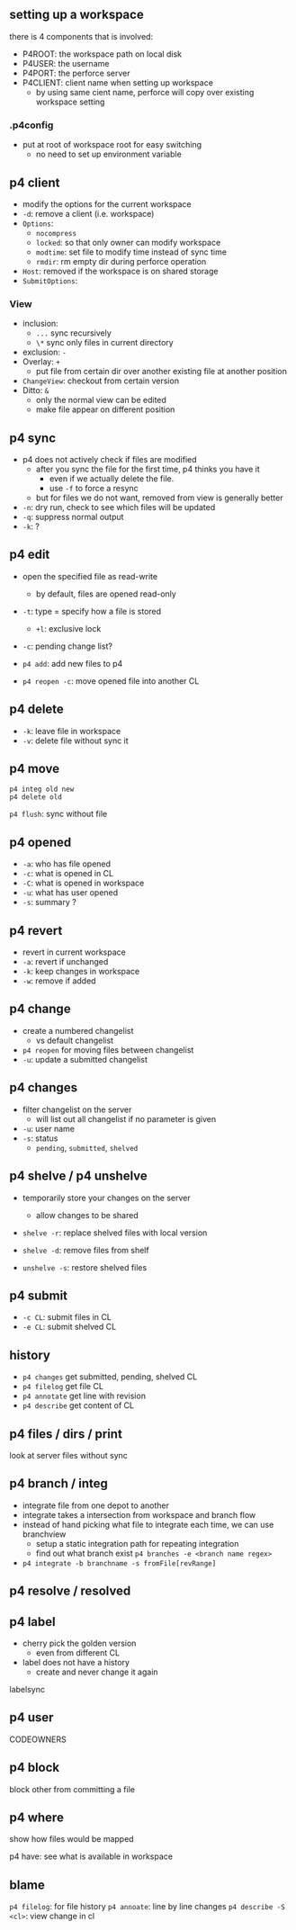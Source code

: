 ## setting up a workspace

there is 4 components that is involved:

- P4ROOT: the workspace path on local disk
- P4USER: the username
- P4PORT: the perforce server
- P4CLIENT: client name when setting up workspace
  - by using same cient name, perforce will copy over existing workspace setting

### .p4config

- put at root of workspace root for easy switching
  - no need to set up environment variable

## p4 client

- modify the options for the current workspace
- `-d`: remove a client (i.e. workspace)
- `Options`:
  - `nocompress`
  - `locked`: so that only owner can modify workspace
  - `modtime`: set file to modify time instead of sync time
  - `rmdir`: rm empty dir during perforce operation
- `Host`: removed if the workspace is on shared storage
- `SubmitOptions`:

### View

- inclusion:
  - `...` sync recursively
  - `\*` sync only files in current directory
- exclusion: `-`
- Overlay: `+`
  - put file from certain dir over another existing file at another position
- `ChangeView`: checkout from certain version
- Ditto: `&`
  - only the normal view can be edited
  - make file appear on different position

## p4 sync

- p4 does not actively check if files are modified
  - after you sync the file for the first time, p4 thinks you have it
    - even if we actually delete the file.
    - use `-f` to force a resync
  - but for files we do not want, removed from view is generally better
- `-n`: dry run, check to see which files will be updated
- `-q`: suppress normal output
- `-k`: ?

## p4 edit

- open the specified file as read-write
  - by default, files are opened read-only
- `-t`: type = specify how a file is stored
  - `+l`: exclusive lock
- `-c`: pending change list?

- `p4 add`: add new files to p4
- `p4 reopen -c`: move opened file into another CL

## p4 delete

- `-k`: leave file in workspace
- `-v`: delete file without sync it

## p4 move

```
p4 integ old new
p4 delete old
```

`p4 flush`: sync without file

## p4 opened

- `-a`: who has file opened
- `-c`: what is opened in CL
- `-C`: what is opened in workspace
- `-u`: what has user opened
- `-s`: summary ?

## p4 revert

- revert in current workspace
- `-a`: revert if unchanged
- `-k`: keep changes in workspace
- `-w`: remove if added

## p4 change

- create a numbered changelist
  - vs default changelist
- `p4 reopen` for moving files between changelist
- `-u`: update a submitted changelist

## p4 changes

- filter changelist on the server
  - will list out all changelist if no parameter is given
- `-u`: user name
- `-s`: status
  - `pending`, `submitted`, `shelved`

## p4 shelve / p4 unshelve

- temporarily store your changes on the server
  - allow changes to be shared
- `shelve -r`: replace shelved files with local version
- `shelve -d`: remove files from shelf

- `unshelve -s`: restore shelved files

## p4 submit

- `-c CL`: submit files in CL
- `-e CL`: submit shelved CL

## history

- `p4 changes` get submitted, pending, shelved CL
- `p4 filelog` get file CL
- `p4 annotate` get line with revision
- `p4 describe` get content of CL

## p4 files / dirs / print

look at server files without sync

## p4 branch / integ

- integrate file from one depot to another
- integrate takes a intersection from workspace and branch flow
- instead of hand picking what file to integrate each time, we can use branchview
  - setup a static integration path for repeating integration
  - find out what branch exist `p4 branches -e <branch name regex>`
- `p4 integrate -b branchname -s fromFile[revRange] `

## p4 resolve / resolved

## p4 label

- cherry pick the golden version
  - even from different CL
- label does not have a history
  - create and never change it again

labelsync

## p4 user

CODEOWNERS

## p4 block

block other from committing a file

## p4 where

show how files would be mapped

p4 have: see what is available in workspace

## blame

`p4 filelog`: for file history
`p4 annoate`: line by line changes
`p4 describe -S <cl>`: view change in cl
